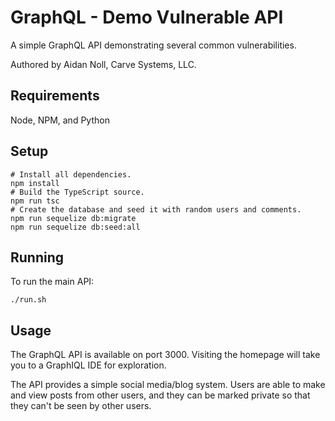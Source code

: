 # GraphQL - Demo Vulnerable API

A simple GraphQL API demonstrating several common vulnerabilities.

Authored by Aidan Noll, Carve Systems, LLC.

## Requirements

Node, NPM, and Python

## Setup

```
# Install all dependencies.
npm install
# Build the TypeScript source.
npm run tsc
# Create the database and seed it with random users and comments.
npm run sequelize db:migrate
npm run sequelize db:seed:all
```

## Running

To run the main API:

```
./run.sh
```

## Usage

The GraphQL API is available on port 3000. Visiting the homepage will take you to a GraphIQL IDE for exploration.

The API provides a simple social media/blog system. Users are able to make and view posts from other users, and they can be marked private so that they can't be seen by other users.
